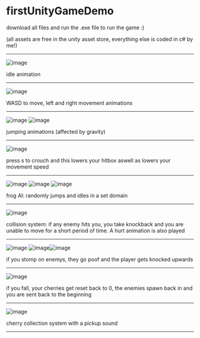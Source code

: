 # firstUnityGameDemo
download all files and run the .exe file to run the game :)

(all assets are free in the unity asset store, everything else is coded in c# by me!)

------------------------------------------------------------------------------------------------------------------------------
![image](https://user-images.githubusercontent.com/76022647/147843670-49cb2748-b432-42b9-a787-2e7a6b5f5e72.png)

idle animation

------------------------------------------------------------------------------------------------------------------------------
![image](https://user-images.githubusercontent.com/76022647/147843663-214cbd0e-5d68-45f3-b113-a581b42bd92f.png)

WASD to move, left and right movement animations

------------------------------------------------------------------------------------------------------------------------------


![image](https://user-images.githubusercontent.com/76022647/147843708-7642f219-2106-43c1-9e6f-2e0d86cda639.png) ![image](https://user-images.githubusercontent.com/76022647/147843715-098c127a-56f4-4080-adae-7a8f3103679a.png)

jumping animations (affected by gravity)

------------------------------------------------------------------------------------------------------------------------------

![image](https://user-images.githubusercontent.com/76022647/147843810-9f6c7910-f074-4a4a-a30f-5ab439b57dfd.png)

press s to crouch and this lowers your hitbox aswell as lowers your movement speed

------------------------------------------------------------------------------------------------------------------------------

![image](https://user-images.githubusercontent.com/76022647/147843741-6bd2ec3e-e93e-4726-a2a1-9df12f8ce58f.png)
![image](https://user-images.githubusercontent.com/76022647/147843743-c2a658d2-012b-41a3-a920-4d3b0bb48862.png)
![image](https://user-images.githubusercontent.com/76022647/147843744-1ffda6c9-5d24-4c27-b567-9762b975d88e.png)

frog AI: randomly jumps and idles in a set domain

------------------------------------------------------------------------------------------------------------------------------

![image](https://user-images.githubusercontent.com/76022647/147843775-2a433a1e-400f-4cae-a0b3-2b653e94cc94.png)

collision system: if any enemy hits you, you take knockback and you are unable to move for a short period of time. A hurt animation is also played

------------------------------------------------------------------------------------------------------------------------------

![image](https://user-images.githubusercontent.com/76022647/147843821-fad4f5b2-f79b-4c80-a3de-ccff4b060d5f.png) ![image](https://user-images.githubusercontent.com/76022647/147843959-11936e2b-72a2-42cb-849d-693368d074a6.png)![image](https://user-images.githubusercontent.com/76022647/147843980-849c0a9d-390b-4a07-95db-6b1994b24e86.png)

if you stomp on enemys, they go poof and the player gets knocked upwards 

------------------------------------------------------------------------------------------------------------------------------


![image](https://user-images.githubusercontent.com/76022647/147844019-7bcfd893-b858-4d0b-89eb-458a5908ac78.png)

if you fall, your cherries get reset back to 0, the enemies spawn back in and you are sent back to the beginning

------------------------------------------------------------------------------------------------------------------------------


![image](https://user-images.githubusercontent.com/76022647/147843756-822de2e3-4ad2-44f3-9600-55edd253d6af.png)

cherry collection system with a pickup sound

------------------------------------------------------------------------------------------------------------------------------

